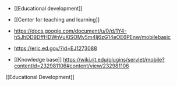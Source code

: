   - [[Educational development]]
  -  [[Center for teaching and learning]]

  - https://docs.google.com/document/u/0/d/1Y4-h5JhDD9DffHDWnVuKlSOMv5m4Ij6zG14eOE6PEnw/mobilebasic

  - https://eric.ed.gov/?id=EJ1273088

  - [[Knowledge base]]
    https://wiki.rit.edu/plugins/servlet/mobile?contentId=232981106#content/view/232981106

[[Educational Development]]